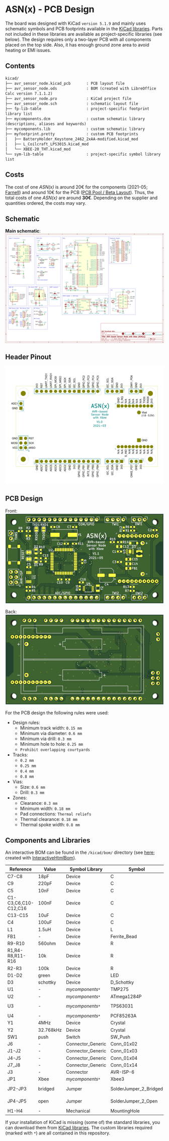 # ASN(x) - PCB Design

The board was designed with KiCad `version 5.1.9` and mainly uses schematic symbols and PCB footprints available in the [KiCad libraries](https://kicad.org/libraries/download/).
Parts not included in these libraries are available as project-specific libraries (see below).
The design requires only a two-layer PCB with all components placed on the top side.
Also, it has enough ground zone area to avoid heating or EMI issues.


## Contents

```
kicad/
├── avr_sensor_node.kicad_pcb       : PCB layout file
├── avr_sensor_node.ods             : BOM (created with LibreOffice Calc version 7.1.1.2)
├── avr_sensor_node.pro             : KiCad project file
├── avr_sensor_node.sch             : schematic layout file
├── fp-lib-table                    : project-specific footprint library list
├── mycomponents.dcm                : custom schematic library (descriptions, aliases and keywords)
├── mycomponents.lib                : custom schematic library
├── myfootprint.pretty              : custom PCB footprints
│   ├── BatteryHolder_Keystone_2462_2xAA-modified.kicad_mod
│   ├── L_Coilcraft_LPS3015.kicad_mod
│   └── XBEE-20_THT.kicad_mod
└── sym-lib-table                   : project-specific symbol library list
```


## Costs

The cost of one *ASN(x)* is around 20€ for the components (2021-05; [Farnell](https://www.farnell.com/)) and around 10€ for the PCB ([PCB Pool / Beta Layout](https://eu.beta-layout.com/pcb/)).
Thus, the total costs of one *ASN(x)* are around **30€**.
Depending on the supplier and quantities ordered, the costs may vary.


## Schematic

**Main schematic**:  
![Main Schematic (/media/schematic/avr_sensor_node-main.svg)](../media/schematic/avr_sensor_node-main.svg)


## Header Pinout
 
![PCB header pinout (/media/pcb/avr_sensor_node-pinout.svg)](../media/pcb/avr_sensor_node-pinout.svg)


## PCB Design

Front:  
![PCB front (/media/pcb/avr_sensor_node-front.png)](../media/pcb/avr_sensor_node-front.png)

Back:  
![PCB back (/media/pcb/avr_sensor_node-back.png)](../media/pcb/avr_sensor_node-back.png)

For the PCB design the following rules were used:
* Design rules:
    * Minimum track width: `0.15 mm`
    * Minimum via diameter: `0.6 mm`
    * Minimum via drill: `0.3 mm`
    * Minimum hole to hole: `0.25 mm`
    * `Prohibit overlapping courtyards`
* Tracks:
    * `0.2 mm`
    * `0.25 mm`
    * `0.4 mm`
    * `0.8 mm`
* Vias:
    * Size: `0.6 mm`
    * Drill: `0.3 mm`
* Zones:
    * Clearance: `0.3 mm`
    * Minimum width: `0.18 mm`
    * Pad connections: `Thermal reliefs`
    * Thermal clearance: `0.18 mm`
    * Thermal spoke width: `0.8 mm`


## Components and Libraries

An interactive BOM can be found in the `/kicad/bom/` directory (see [here](../kicad/bom/avr_sensor_node.html); created with [InteractiveHtmlBom](https://github.com/openscopeproject/InteractiveHtmlBom)).

| Reference | Value | Symbol Library | Symbol | Footprint Library | Footprint | Dist. |
|-----------|-------|----------------|--------|-------------------|-----------|---------|
| C7-C8     | 18pF  | Device         | C      | Capacitor_SMD     | C_0603_1608Metric | [Farnell](https://at.farnell.com/kemet/c0603c180k5ractu/kondensator-18pf-50v-10-x7r-0603/dp/2821151) |
| C9        | 220pF | Device         | C      | Capacitor_SMD     | C_0603_1608Metric | [Farnell](https://at.farnell.com/wurth-elektronik/885012206055/kondensator-220pf-25v-10-x7r-0603/dp/2812352) |
| C5        | 10nF  | Device         | C      | Capacitor_SMD     | C_0603_1608Metric | [Farnell](https://at.farnell.com/kemet/c0603c103m5ractu/kondensator-0-01-f-50v-20-x7r/dp/2581043) |
| C1-C3,C6,C10-C12,C16  | 100nF | Device | C      | Capacitor_SMD     | C_0603_1608Metric | [Farnell](https://at.farnell.com/kemet/c0603c104m5ractu/kondensator-0-1-f-50v-20-x7r-0603/dp/2581046) |
| C13-C15   | 10uF  | Device         | C      | Capacitor_SMD     | C_0805_2012Metric | [Farnell](https://at.farnell.com/kemet/c0805c106m8racauto/kondensator-10-f-10v-20-x7r-0805/dp/2776883) |
| C4        | 100uF | Device         | C      | Capacitor_SMD     | CP_Elec_6.3x7.7   | [Farnell](https://at.farnell.com/panasonic/eeefk1e101xp/kondensator-100-f-25v-radial-smd/dp/1850109) |
| L1        | 1.5uH | Device         | L      | *myfootprint*`*`  | L_Coilcraft_LPS3015 | [Farnell](https://at.farnell.com/coilcraft/lps3015-152mrb/induktivit-t-1-5uh-20-1-3a-gesch/dp/2408018?st=1.5) |
| FB1       | -     | Device   | Ferrite_Bead | Inductor_SMD      | L_0805_2012Metric | [Farnell](https://at.farnell.com/laird/mi0805k400r-10/ferritperle-2012-100mhz-40r/dp/2292459) |
| R9-R10    | 560ohm | Device        | R      | Resistor_SMD      | R_0603_1608Metric | [Farnell](https://at.farnell.com/yageo/ac0603fr-07560rl/dickschichtwiderstand-560r-1-0/dp/3495281) |
| R1,R4-R8,R11-R16 | 10k | Device        | R      | Resistor_SMD      | R_0603_1608Metric | [Farnell](https://at.farnell.com/yageo/ac0603fr-0710kl/dickschichtwiderstand-10k-1-0/dp/3495224) |
| R2-R3     | 100k  | Device         | R      | Resistor_SMD      | R_0603_1608Metric | [Farnell](https://at.farnell.com/yageo/ac0603fr-07100kl/dickschichtwiderstand-100k-1-0/dp/3495222) |
| D1-D2     | green | Device         | LED    | LED_SMD           | LED_0805_2012Metric | [Farnell](https://at.farnell.com/kingbright/kp-2012lsgc/led-gr-n-0-8mcd-568nm-smd/dp/2463991) |
| D3        | schottky | Device  | D_Schottky | Diode_SMD         | D_SOD-123         | [Farnell](https://at.farnell.com/stmicroelectronics/stps0520z/schottky-diode-2a-20v-smd/dp/1467545) |
| U1        | -     | *mycomponents*`*` | TMP275 | Package_SO | VSSOP-8_3.0x3.0mm_P0.65mm | [Farnell](https://at.farnell.com/texas-instruments/tmp275aidgkr/temperature-sensor-0-0625deg-c/dp/3009081) |
| U2        | -     | *mycomponents*`*` | ATmega1284P | Package_QFP | TQFP-44_10x10mm_P0.8mm | [Farnell](https://at.farnell.com/microchip/atmega1284p-au/mcu-8bit-avr-128k-flash-44tqfp/dp/1715480) |
| U3        | -     | *mycomponents*`*` | TPS63031 | Package_SON | VSON-10-1EP_3x3mm_P0.5mm_EP1.2x2mm_ThermalVias | [Farnell](https://at.farnell.com/texas-instruments/tps63031dskr/dc-dc-conv-buck-boost-2-4mhz-vson/dp/3122997) |
| U4        | -     | *mycomponents*`*` | PCF85263A | Package_SO | TSSOP-10_3x3mm_P0.5mm | [Farnell](https://at.farnell.com/nxp/pcf85263att1-aj/takt-ic-aec-q100-tssop-10/dp/2890043) |
| Y1        | 4MHz  | Device         | Crystal | Crystal          | Crystal_SMD_HC49-SD | [Farnell](https://at.farnell.com/txc/9c-4-000maaj-t/xtal-4-000mhz-18pf-smd-hc-49s/dp/1842332) |
| Y2        | 32.768kHz  | Device         | Crystal | Crystal          | Crystal_SMD_3215-2Pin_3.2x1.5mm | [Farnell](https://at.farnell.com/abracon/abs07-lr-32-768khz-6-1-t/quarz-32-768khz-6pf-3-2mm-x-1/dp/2849465) |
| SW1       | push  | Switch         | SW_Push | Button_Switch_SMD | SW_SPST_PTS645   | [Farnell](https://at.farnell.com/c-k-components/pts645sm43smtr92lfs/taster-spst-0-05a-12vdc-smd-4/dp/2320087) |
| J6        | - | Connector_Generic | Conn_01x02 | Connector_PinHeader_2.54mm | PinHeader_1x02_P2.54mm_Vertical | [Farnell](https://at.farnell.com/wurth-elektronik/61304011121/stiftleiste-2-54mm-tht-vertikal/dp/2356175) |
| J1-J2     | - | Connector_Generic | Conn_01x03 | Connector_PinHeader_2.54mm | PinHeader_1x03_P2.54mm_Vertical | [Farnell](https://at.farnell.com/wurth-elektronik/61304011121/stiftleiste-2-54mm-tht-vertikal/dp/2356175) |
| J4-J5     | - | Connector_Generic | Conn_01x04 | Connector_PinHeader_2.54mm | PinHeader_1x04_P2.54mm_Vertical | [Farnell](https://at.farnell.com/wurth-elektronik/61304011121/stiftleiste-2-54mm-tht-vertikal/dp/2356175) |
| J7_J8     | - | Connector_Generic | Conn_01x14 | Connector_PinHeader_2.54mm | PinHeader_1x14_P2.54mm_Vertical | [Farnell](https://at.farnell.com/wurth-elektronik/61304011121/stiftleiste-2-54mm-tht-vertikal/dp/2356175) |
| J3        | - | Connector | AVR-ISP-6 | Connector_PinHeader_2.54mm | PinHeader_2x03_P2.54mm_Vertical | [Farnell](https://at.farnell.com/wurth-elektronik/61304021121/stiftleiste-2-54mm-tht-vertikal/dp/2356148) |
| JP1       | Xbee | *mycomponents*`*` | Xbee3 | *myfootprint*`*` | XBEE-20_THT       | [Farnell](https://at.farnell.com/harwin/m22-7131042/buchsenleiste-vert-geschlossen/dp/1109732) |
| JP2-JP3   | bridged | Jumper | SolderJumper_2_Bridged | Jumper | SolderJumper-2_P1.3mm_Bridged_RoundedPad1.0x1.5mm | - |
| JP4-JP5   | open | Jumper | SolderJumper_2_Open | Jumper | SolderJumper-2_P1.3mm_Open_RoundedPad1.0x1.5mm | - |
| H1-H4     | - | Mechanical | MountingHole  | MountingHole | MountingHole_2.7mm_M2.5 | - |


If your installation of KiCad is missing (some of) the standard libraries, you can download them from [KiCad libraries](https://kicad.org/libraries/download/).
The custom libraries required (marked with `*`) are all contained in this repository.
